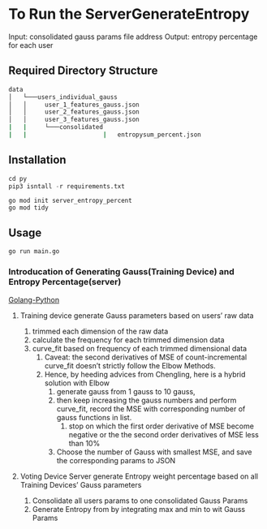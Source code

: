 # To Run the ServerGenerateEntropy

Input: consolidated gauss params file address
Output: entropy percentage for each user

## Required Directory Structure

```bash
data 
│   └───users_individual_gauss 
│   │     user_1_features_gauss.json
│   │     user_2_features_gauss.json
│   │     user_3_features_gauss.json
|   |     └───consolidated  
|   |                     |   entropysum_percent.json  
```

## Installation

```python
cd py
pip3 isntall -r requirements.txt
```

```golang
go mod init server_entropy_percent
go mod tidy
```

## Usage

```golang
go run main.go
```

### Introducation of Generating Gauss(Training Device) and Entropy Percentage(server)

[Golang-Python](https://github.com/SheldonHH/KL_Divergence/tree/dynamic)

1. Training device generate Gauss parameters based on users’ raw data
    1. trimmed each dimension of the raw data
    2. calculate the frequency for each trimmed dimension data
    3. curve_fit based on frequency of each trimmed dimensional data
        1. Caveat: the second derivatives of MSE of count-incremental curve_fit doesn’t strictly follow the Elbow Methods.
        2. Hence, by heeding advices from Chengling, here is a hybrid solution with Elbow
            1. generate gauss from 1 gauss to 10 gauss,
            2. then keep increasing the gauss numbers and perform curve_fit, record the MSE with corresponding number of gauss functions in list.
                1. stop on which the first order derivative of MSE become negative or the the second order derivatives of MSE less than 10%
            3. Choose the number of Gauss with smallest MSE, and save the corresponding params to JSON

2. Voting Device Server generate Entropy weight percentage based on all Training Devices’ Gauss parameters
    1. Consolidate all users params to one consolidated Gauss Params
    2. Generate Entropy from by integrating max and min to wit Gauss Params